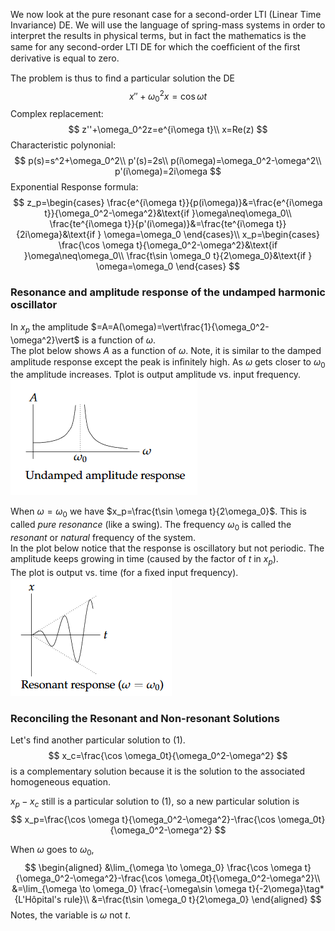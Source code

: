 We now look at the pure resonant case for a second-order LTI (Linear Time Invariance) DE. We will use the language of spring-mass systems in order to interpret the results in physical terms, but in fact the mathematics is the same for any second-order LTI DE for which the coefﬁcient of the ﬁrst derivative is equal to zero.

The problem is thus to ﬁnd a particular solution the DE
$$
x''+\omega_0^2x=\cos \omega t\tag{1}
$$
Complex replacement:
$$
z''+\omega_0^2z=e^{i\omega t}\\
x=Re(z)
$$
Characteristic polynonial:
$$
p(s)=s^2+\omega_0^2\\
p'(s)=2s\\
p(i\omega)=\omega_0^2-\omega^2\\
p'(i\omega)=2i\omega
$$
Exponential Response formula:
$$
z_p=\begin{cases}
\frac{e^{i\omega t}}{p(i\omega)}&=\frac{e^{i\omega t}}{\omega_0^2-\omega^2}&\text{if }\omega\neq\omega_0\\
\frac{te^{i\omega t}}{p'(i\omega)}&=\frac{te^{i\omega t}}{2i\omega}&\text{if } \omega=\omega_0
\end{cases}\\
x_p=\begin{cases}
\frac{\cos \omega t}{\omega_0^2-\omega^2}&\text{if }\omega\neq\omega_0\\
\frac{t\sin \omega_0 t}{2\omega_0}&\text{if } \omega=\omega_0
\end{cases}
$$

### Resonance and amplitude response of the undamped harmonic oscillator

In $x_p$ the amplitude $=A=A(\omega)=\vert\frac{1}{\omega_0^2-\omega^2}\vert$ is a function of $\omega$.  
The plot below shows $A$ as a function of $\omega$. Note, it is similar to the damped amplitude response except the peak is inﬁnitely high. As $\omega$ gets closer to $\omega_0$ the amplitude increases.
Tplot is output amplitude vs. input frequency.  
![](pic190201.png)

When $\omega=\omega_0$ we have $x_p=\frac{t\sin \omega t}{2\omega_0}$. This is called *pure resonance* (like a swing). The frequency $\omega_0$ is called the *resonant* or *natural* frequency of the system.  
In the plot below notice that the response is oscillatory but not periodic. The amplitude keeps growing in time (caused by the factor of $t$ in $x_p$).   
The plot is output vs. time (for a ﬁxed input frequency).  
![](pic190202.png)

### Reconciling the Resonant and Non-resonant Solutions
Let's find another particular solution to $(1)$.
$$
x_c=\frac{\cos \omega_0t}{\omega_0^2-\omega^2}
$$
is a complementary solution because it is the solution to the associated homogeneous equation.

$x_p-x_c$ still is a particular solution to $(1)$, so a new particular solution is
$$
x_p=\frac{\cos \omega t}{\omega_0^2-\omega^2}-\frac{\cos \omega_0t}{\omega_0^2-\omega^2}
$$

When $\omega$ goes to $\omega_0$,
$$
\begin{aligned}
&\lim_{\omega \to \omega_0} \frac{\cos \omega t}{\omega_0^2-\omega^2}-\frac{\cos \omega_0t}{\omega_0^2-\omega^2}\\
&=\lim_{\omega \to \omega_0} \frac{-\omega\sin \omega t}{-2\omega}\tag*{L'Hôpital's rule}\\
&=\frac{t\sin \omega_0 t}{2\omega_0}
\end{aligned}
$$
Notes, the variable is $\omega$ not $t$.
